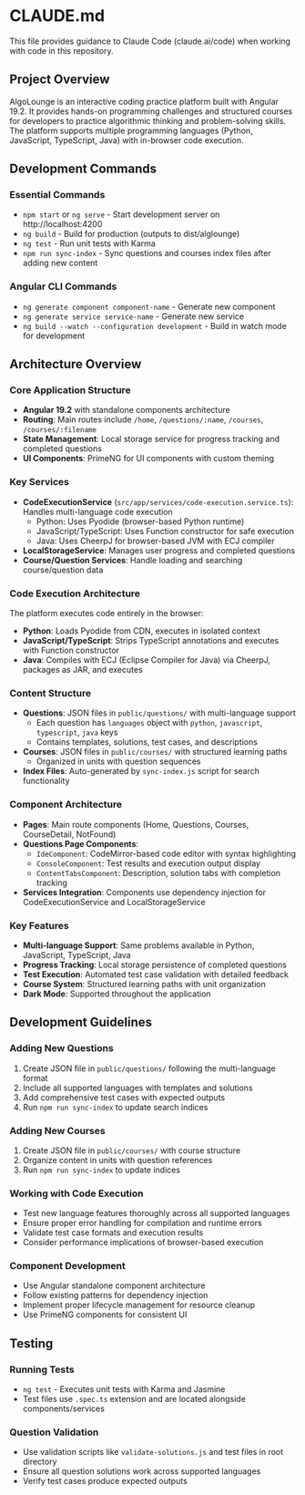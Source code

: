 # CLAUDE.md

This file provides guidance to Claude Code (claude.ai/code) when working with code in this repository.

## Project Overview

AlgoLounge is an interactive coding practice platform built with Angular 19.2. It provides hands-on programming challenges and structured courses for developers to practice algorithmic thinking and problem-solving skills. The platform supports multiple programming languages (Python, JavaScript, TypeScript, Java) with in-browser code execution.

## Development Commands

### Essential Commands
- `npm start` or `ng serve` - Start development server on http://localhost:4200
- `ng build` - Build for production (outputs to dist/alglounge)
- `ng test` - Run unit tests with Karma
- `npm run sync-index` - Sync questions and courses index files after adding new content

### Angular CLI Commands
- `ng generate component component-name` - Generate new component
- `ng generate service service-name` - Generate new service
- `ng build --watch --configuration development` - Build in watch mode for development

## Architecture Overview

### Core Application Structure
- **Angular 19.2** with standalone components architecture
- **Routing**: Main routes include `/home`, `/questions/:name`, `/courses`, `/courses/:filename`
- **State Management**: Local storage service for progress tracking and completed questions
- **UI Components**: PrimeNG for UI components with custom theming

### Key Services
- **CodeExecutionService** (`src/app/services/code-execution.service.ts`): Handles multi-language code execution
  - Python: Uses Pyodide (browser-based Python runtime)
  - JavaScript/TypeScript: Uses Function constructor for safe execution
  - Java: Uses CheerpJ for browser-based JVM with ECJ compiler
- **LocalStorageService**: Manages user progress and completed questions
- **Course/Question Services**: Handle loading and searching course/question data

### Code Execution Architecture
The platform executes code entirely in the browser:
- **Python**: Loads Pyodide from CDN, executes in isolated context
- **JavaScript/TypeScript**: Strips TypeScript annotations and executes with Function constructor
- **Java**: Compiles with ECJ (Eclipse Compiler for Java) via CheerpJ, packages as JAR, and executes

### Content Structure
- **Questions**: JSON files in `public/questions/` with multi-language support
  - Each question has `languages` object with `python`, `javascript`, `typescript`, `java` keys
  - Contains templates, solutions, test cases, and descriptions
- **Courses**: JSON files in `public/courses/` with structured learning paths
  - Organized in units with question sequences
- **Index Files**: Auto-generated by `sync-index.js` script for search functionality

### Component Architecture
- **Pages**: Main route components (Home, Questions, Courses, CourseDetail, NotFound)
- **Questions Page Components**:
  - `IdeComponent`: CodeMirror-based code editor with syntax highlighting
  - `ConsoleComponent`: Test results and execution output display
  - `ContentTabsComponent`: Description, solution tabs with completion tracking
- **Services Integration**: Components use dependency injection for CodeExecutionService and LocalStorageService

### Key Features
- **Multi-language Support**: Same problems available in Python, JavaScript, TypeScript, Java
- **Progress Tracking**: Local storage persistence of completed questions
- **Test Execution**: Automated test case validation with detailed feedback
- **Course System**: Structured learning paths with unit organization
- **Dark Mode**: Supported throughout the application

## Development Guidelines

### Adding New Questions
1. Create JSON file in `public/questions/` following the multi-language format
2. Include all supported languages with templates and solutions
3. Add comprehensive test cases with expected outputs
4. Run `npm run sync-index` to update search indices

### Adding New Courses
1. Create JSON file in `public/courses/` with course structure
2. Organize content in units with question references
3. Run `npm run sync-index` to update indices

### Working with Code Execution
- Test new language features thoroughly across all supported languages
- Ensure proper error handling for compilation and runtime errors
- Validate test case formats and execution results
- Consider performance implications of browser-based execution

### Component Development
- Use Angular standalone component architecture
- Follow existing patterns for dependency injection
- Implement proper lifecycle management for resource cleanup
- Use PrimeNG components for consistent UI

## Testing

### Running Tests
- `ng test` - Executes unit tests with Karma and Jasmine
- Test files use `.spec.ts` extension and are located alongside components/services

### Question Validation
- Use validation scripts like `validate-solutions.js` and test files in root directory
- Ensure all question solutions work across supported languages
- Verify test cases produce expected outputs